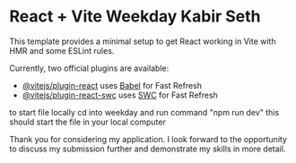 # React + Vite Weekday Kabir Seth

This template provides a minimal setup to get React working in Vite with HMR and some ESLint rules.

Currently, two official plugins are available:

- [@vitejs/plugin-react](https://github.com/vitejs/vite-plugin-react/blob/main/packages/plugin-react/README.md) uses [Babel](https://babeljs.io/) for Fast Refresh
- [@vitejs/plugin-react-swc](https://github.com/vitejs/vite-plugin-react-swc) uses [SWC](https://swc.rs/) for Fast Refresh


to start file locally cd into weekday and run command "npm run dev" this should start the file in your local computer 

Thank you for considering my application. I look forward to the opportunity to discuss my submission further and demonstrate my skills in more detail.

